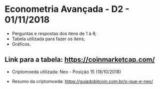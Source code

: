 # Econometria Avançada - D2 - 01/11/2018
* Perguntas e respostas dos itens de 1 à 8;
* Tabela utilizada para fazer os itens;
* Gráficos.

## Link para a tabela: https://coinmarketcap.com/
* Criptomoeda utilizada: Neo - Posição 15 (18/10/2018)

* Resumo da criptomoeda: https://guiadobitcoin.com.br/o-que-e-neo/
